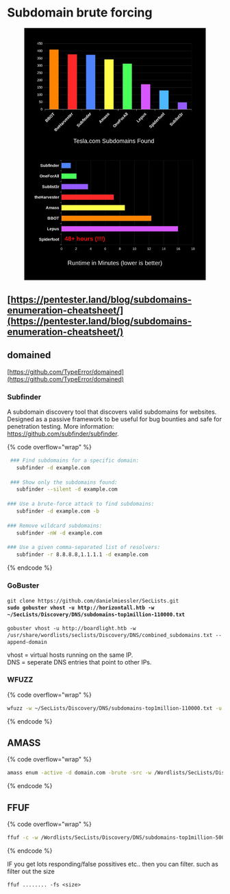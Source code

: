 # Subdomain brute forcing

<figure><img src="../.gitbook/assets/Fou_zZuWIAAqH4-.jfif" alt=""><figcaption></figcaption></figure>

## [https://pentester.land/blog/subdomains-enumeration-cheatsheet/](https://pentester.land/blog/subdomains-enumeration-cheatsheet/)



## domained

[https://github.com/TypeError/domained](https://github.com/TypeError/domained)

### Subfinder

A subdomain discovery tool that discovers valid subdomains for websites. Designed as a passive framework to be useful for bug bounties and safe for penetration testing. More information: https://github.com/subfinder/subfinder.

{% code overflow="wrap" %}
```bash
 ### Find subdomains for a specific domain:
   subfinder -d example.com

 ### Show only the subdomains found:
   subfinder --silent -d example.com

### Use a brute-force attack to find subdomains:
   subfinder -d example.com -b

### Remove wildcard subdomains:
   subfinder -nW -d example.com

### Use a given comma-separated list of resolvers:
   subfinder -r 8.8.8.8,1.1.1.1 -d example.com
```
{% endcode %}

### GoBuster

<pre class="language-bash" data-overflow="wrap"><code class="lang-bash">git clone https://github.com/danielmiessler/SecLists.git
<strong>sudo gobuster vhost -u http://horizontall.htb -w ~/SecLists/Discovery/DNS/subdomains-top1million-110000.txt
</strong><strong>
</strong>gobuster vhost -u http://boardlight.htb -w /usr/share/wordlists/seclists/Discovery/DNS/combined_subdomains.txt --append-domain
</code></pre>

vhost = virtual hosts running on the same IP. \
DNS = seperate DNS entries that point to other IPs.&#x20;

### WFUZZ

{% code overflow="wrap" %}
```bash
wfuzz -w ~/SecLists/Discovery/DNS/subdomains-top1million-110000.txt -u http://shibboleth.htb/ -v -c -H "Host:FUZZ.shibboleth.htb" --hw 26
```
{% endcode %}

## AMASS

{% code overflow="wrap" %}
```bash
amass enum -active -d domain.com -brute -src -w /Wordlists/SecLists/Discovery/DNS/deepmagic.com-prefixes-top500.txt -src -ip -dir amass4owasp -o amass.domain.com.out
```
{% endcode %}

## FFUF

{% code overflow="wrap" %}
```bash
ffuf -c -w /Wordlists/SecLists/Discovery/DNS/subdomains-top1million-5000.txt -u http://thetoppers.htb -H "HOST:FUZZ.thetoppers.htb"
```
{% endcode %}

IF you get lots responding/false possitives etc.. then you can filter. such as filter out the size

```
ffuf ........ -fs <size>
```
